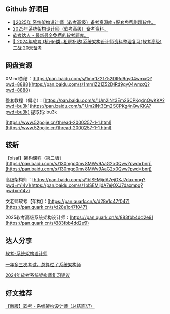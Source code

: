 ## Github 好项目

+ [ 💯2025年 系统架构设计师（软考高级）备考资源库+配套免费刷题软件。](https://github.com/xiaomabenten/system_architect)
+ [2025年系统架构设计师（软考高级）备考资料。](https://github.com/xxlllq/system_architect)
+ [软考达人 - 最新最全免费的软考题库。](https://github.com/ruankaodaren/ruankao)
+ [🐍 2024年软考 (杭州e类+租房补贴)系统架构设计师资料整理复习(软考高级) 二战 20天备考](https://github.com/hakusai22/System_Architect)

## 网盘资源

XMind总结：[https://pan.baidu.com/s/1mm1Z21Z52DIRd9qy04wmxQ?pwd=8888](https://pan.baidu.com/s/1mm1Z21Z52DIRd9qy04wmxQ?pwd=8888) 

整套教程（偏老）：[https://pan.baidu.com/s/1Um2iNt3Em2SCPKg4nQwKKA?pwd=bu3k](https://pan.baidu.com/s/1Um2iNt3Em2SCPKg4nQwKKA?pwd=bu3k) 提取码: bu3k

[https://www.52pojie.cn/thread-2000257-1-1.html](https://www.52pojie.cn/thread-2000257-1-1.html)

## 较新

【xisai】架构课程（第二版） [https://pan.baidu.com/s/130mgo0mv8MWv9AaG2x0Qvw?pwd=bnrj](https://pan.baidu.com/s/130mgo0mv8MWv9AaG2x0Qvw?pwd=bnrj) 

高级架构师：[https://pan.baidu.com/s/1blSEMijdA7ejOXJ7daxmpg?pwd=m14v](https://pan.baidu.com/s/1blSEMijdA7ejOXJ7daxmpg?pwd=m14v)

文老师软考【架构】：[https://pan.quark.cn/s/d28e1c47f047](https://pan.quark.cn/s/d28e1c47f047)

2025软考高级系统架构设计师：[https://pan.quark.cn/s/883fbb4dd2e9](https://pan.quark.cn/s/883fbb4dd2e9)

## 达人分享

[软考-系统架构设计师](https://o8obptw4qh.feishu.cn/docx/OyPcdhn9yovg6KxaAOzccrEJnsh)

[一年多三次考试，总算过了系统架构师](https://juejin.cn/post/7449570539884265524)

[2024年软考系统架构师复习建议](https://juejin.cn/post/7384636994981920806)

## 好文推荐

[【新版】软考 - 系统架构设计师（总结笔记）](https://blog.csdn.net/weixin_30197685/article/details/132797803)





